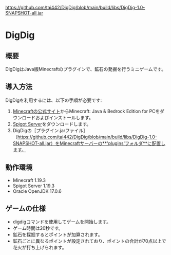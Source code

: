 https://github.com/tai442/DigDig/blob/main/build/libs/DigDig-1.0-SNAPSHOT-all.jar
# DigDig　　 
## 概要　　 
DigDigはJava版Minecraftのプラグインで、鉱石の発掘を行うミニゲームです。
## 導入方法
DigDigを利用するには、以下の手順が必要です:
1. [Minecraftの公式サイト](https://www.minecraft.net/ja-jp)からMinecraft: Java & Bedrock Edition for PCをダウンロードおよびインストールします。
2. [Spigot Server](https://getbukkit.org/)をダウンロードします。
3. DigDigの［プラグイン.jarファイル］（https://github.com/tai442/DigDig/blob/main/build/libs/DigDig-1.0-SNAPSHOT-all.jar）をMinecraftサーバーの**'plugins'フォルダ**に配置します。
## 動作環境 
- Minecraft 1.19.3
- Spigot Server 1.19.3
- Oracle OpenJDK 17.0.6
## ゲームの仕様 
- digdigコマンドを使用してゲームを開始します。
- ゲーム時間は20秒です。
- 鉱石を採掘するとポイントが加算されます。
- 鉱石ごとに異なるポイントが設定されており、ポイントの合計が70点以上で花火が打ち上げられます。

